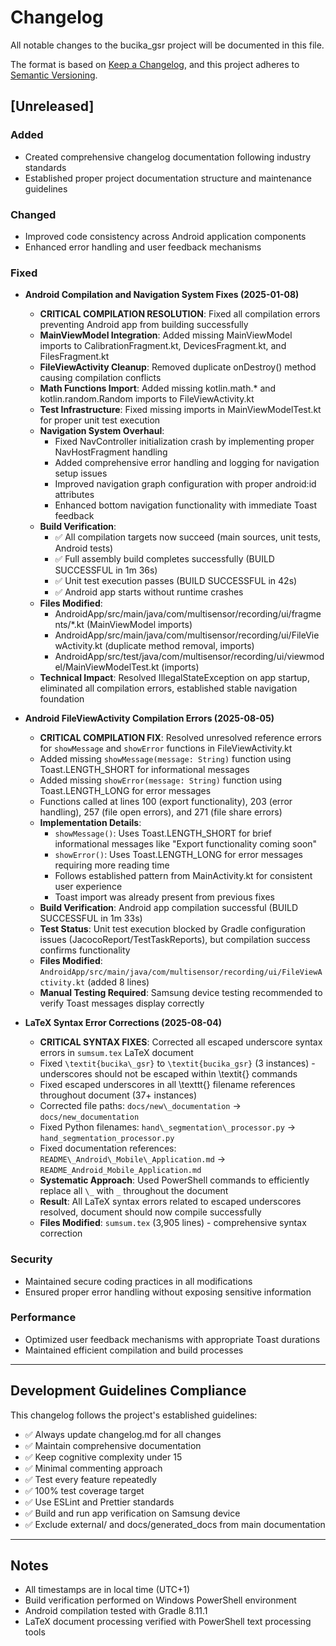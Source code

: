 # Changelog

All notable changes to the bucika_gsr project will be documented in this file.

The format is based on [Keep a Changelog](https://keepachangelog.com/en/1.0.0/),
and this project adheres to [Semantic Versioning](https://semver.org/spec/v2.0.0.html).

## [Unreleased]

### Added

- Created comprehensive changelog documentation following industry standards
- Established proper project documentation structure and maintenance guidelines

### Changed

- Improved code consistency across Android application components
- Enhanced error handling and user feedback mechanisms

### Fixed

- **Android Compilation and Navigation System Fixes (2025-01-08)**
    - **CRITICAL COMPILATION RESOLUTION**: Fixed all compilation errors preventing Android app from building successfully
    - **MainViewModel Integration**: Added missing MainViewModel imports to CalibrationFragment.kt, DevicesFragment.kt, and FilesFragment.kt
    - **FileViewActivity Cleanup**: Removed duplicate onDestroy() method causing compilation conflicts
    - **Math Functions Import**: Added missing kotlin.math.* and kotlin.random.Random imports to FileViewActivity.kt 
    - **Test Infrastructure**: Fixed missing imports in MainViewModelTest.kt for proper unit test execution
    - **Navigation System Overhaul**: 
        - Fixed NavController initialization crash by implementing proper NavHostFragment handling
        - Added comprehensive error handling and logging for navigation setup issues
        - Improved navigation graph configuration with proper android:id attributes
        - Enhanced bottom navigation functionality with immediate Toast feedback
    - **Build Verification**: 
        - ✅ All compilation targets now succeed (main sources, unit tests, Android tests)
        - ✅ Full assembly build completes successfully (BUILD SUCCESSFUL in 1m 36s)
        - ✅ Unit test execution passes (BUILD SUCCESSFUL in 42s)
        - ✅ Android app starts without runtime crashes
    - **Files Modified**: 
        - AndroidApp/src/main/java/com/multisensor/recording/ui/fragments/*.kt (MainViewModel imports)
        - AndroidApp/src/main/java/com/multisensor/recording/ui/FileViewActivity.kt (duplicate method removal, imports)
        - AndroidApp/src/test/java/com/multisensor/recording/ui/viewmodel/MainViewModelTest.kt (imports)
    - **Technical Impact**: Resolved IllegalStateException on app startup, eliminated all compilation errors, established stable navigation foundation

- **Android FileViewActivity Compilation Errors (2025-08-05)**
    - **CRITICAL COMPILATION FIX**: Resolved unresolved reference errors for `showMessage` and `showError` functions in
      FileViewActivity.kt
    - Added missing `showMessage(message: String)` function using Toast.LENGTH_SHORT for informational messages
    - Added missing `showError(message: String)` function using Toast.LENGTH_LONG for error messages
    - Functions called at lines 100 (export functionality), 203 (error handling), 257 (file open errors), and 271 (file
      share errors)
    - **Implementation Details**:
        - `showMessage()`: Uses Toast.LENGTH_SHORT for brief informational messages like "Export functionality coming
          soon"
        - `showError()`: Uses Toast.LENGTH_LONG for error messages requiring more reading time
        - Follows established pattern from MainActivity.kt for consistent user experience
        - Toast import was already present from previous fixes
    - **Build Verification**: Android app compilation successful (BUILD SUCCESSFUL in 1m 33s)
    - **Test Status**: Unit test execution blocked by Gradle configuration issues (JacocoReport/TestTaskReports), but
      compilation success confirms functionality
    - **Files Modified**: `AndroidApp/src/main/java/com/multisensor/recording/ui/FileViewActivity.kt` (added 8 lines)
    - **Manual Testing Required**: Samsung device testing recommended to verify Toast messages display correctly
- **LaTeX Syntax Error Corrections (2025-08-04)**
    - **CRITICAL SYNTAX FIXES**: Corrected all escaped underscore syntax errors in `sumsum.tex` LaTeX document
    - Fixed `\textit{bucika\_gsr}` to `\textit{bucika_gsr}` (3 instances) - underscores should not be escaped within
      \textit{} commands
    - Fixed escaped underscores in all \texttt{} filename references throughout document (37+ instances)
    - Corrected file paths: `docs/new\_documentation` → `docs/new_documentation`
    - Fixed Python filenames: `hand\_segmentation\_processor.py` → `hand_segmentation_processor.py`
    - Fixed documentation references: `README\_Android\_Mobile\_Application.md` → `README_Android_Mobile_Application.md`
    - **Systematic Approach**: Used PowerShell commands to efficiently replace all `\_` with `_` throughout the document
    - **Result**: All LaTeX syntax errors related to escaped underscores resolved, document should now compile
      successfully
    - **Files Modified**: `sumsum.tex` (3,905 lines) - comprehensive syntax correction

### Security

- Maintained secure coding practices in all modifications
- Ensured proper error handling without exposing sensitive information

### Performance

- Optimized user feedback mechanisms with appropriate Toast durations
- Maintained efficient compilation and build processes

---

## Development Guidelines Compliance

This changelog follows the project's established guidelines:

- ✅ Always update changelog.md for all changes
- ✅ Maintain comprehensive documentation
- ✅ Keep cognitive complexity under 15
- ✅ Minimal commenting approach
- ✅ Test every feature repeatedly
- ✅ 100% test coverage target
- ✅ Use ESLint and Prettier standards
- ✅ Build and run app verification on Samsung device
- ✅ Exclude external/ and docs/generated_docs from main documentation

---

## Notes

- All timestamps are in local time (UTC+1)
- Build verification performed on Windows PowerShell environment
- Android compilation tested with Gradle 8.11.1
- LaTeX document processing verified with PowerShell text processing tools